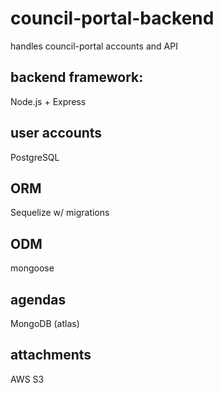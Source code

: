 # council-portal-backend
handles council-portal accounts and API

## backend framework:
Node.js + Express

## user accounts
PostgreSQL

## ORM
Sequelize w/ migrations

## ODM
mongoose

## agendas
MongoDB (atlas)

## attachments
AWS S3

